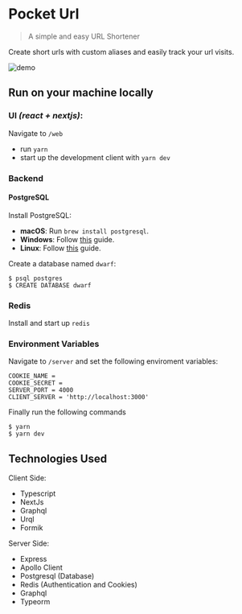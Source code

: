 # Pocket Url

> A simple and easy URL Shortener

Create short urls with custom aliases and easily track your url visits.

![demo](https://raw.githubusercontent.com/manishsharma8/Personal-Website/web/src/public/demo.png)

## Run on your machine locally

### UI _(react + nextjs)_:

Navigate to `/web`

- run `yarn`
- start up the development client with `yarn dev`

### Backend

#### PostgreSQL

Install PostgreSQL:

- **macOS**: Run `brew install postgresql`.
- **Windows**: Follow [this](https://www.postgresqltutorial.com/install-postgresql/) guide.
- **Linux**: Follow [this](https://www.postgresqltutorial.com/install-postgresql-linux/) guide.

Create a database named `dwarf`:

```shell
$ psql postgres
$ CREATE DATABASE dwarf
```

### Redis

Install and start up `redis`

### Environment Variables

Navigate to `/server` and set the following enviroment variables:

```shell
COOKIE_NAME =
COOKIE_SECRET =
SERVER_PORT = 4000
CLIENT_SERVER = 'http://localhost:3000'
```

Finally run the following commands

```shell
$ yarn
$ yarn dev
```

## Technologies Used

Client Side:

- Typescript
- NextJs
- Graphql
- Urql
- Formik

Server Side:

- Express
- Apollo Client
- Postgresql (Database)
- Redis (Authentication and Cookies)
- Graphql
- Typeorm
